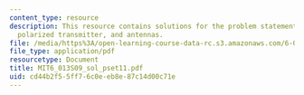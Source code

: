 ```yaml
---
content_type: resource
description: This resource contains solutions for the problem statements related to
  polarized transmitter, and antennas.
file: /media/https%3A/open-learning-course-data-rc.s3.amazonaws.com/6-013-electromagnetics-and-applications-spring-2009/cd44b2f55ff76c0eeb8e87c14d00c71e_MIT6_013S09_sol_pset11.pdf
file_type: application/pdf
resourcetype: Document
title: MIT6_013S09_sol_pset11.pdf
uid: cd44b2f5-5ff7-6c0e-eb8e-87c14d00c71e
---
```

